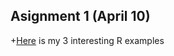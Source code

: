 ## Asignment 1 (April 10)

+[Here](C:\Users\TCTAGUMUS\Documents\GitHub\pj-Tayfungumus\homework_1.html) is my 3 interesting R examples
